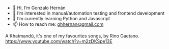 - 👋 Hi, I’m Gonzalo Hernán
- 👀 I’m interested in manual/automation testing and frontend development
- 🌱 I’m currently learning Python and Javascript
- 📫 How to reach me: ghhernan@gmail.com


A Khatmandú, it's one of my favourites songs, by Rino Gaetano.
https://www.youtube.com/watch?v=m2zDKSpe13E
